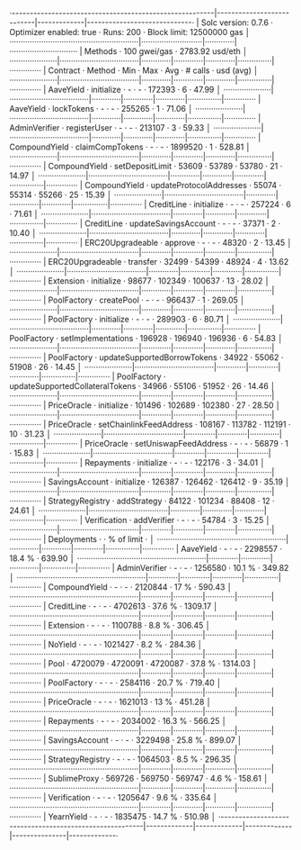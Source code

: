 ·--------------------------------------------------------|---------------------------|-------------|-----------------------------·
|                  Solc version: 0.7.6                   ·  Optimizer enabled: true  ·  Runs: 200  ·  Block limit: 12500000 gas  │
·························································|···························|·············|······························
|  Methods                                               ·              100 gwei/gas               ·       2783.92 usd/eth       │
·····················|···································|·············|·············|·············|···············|··············
|  Contract          ·  Method                           ·  Min        ·  Max        ·  Avg        ·  # calls      ·  usd (avg)  │
·····················|···································|·············|·············|·············|···············|··············
|  AaveYield         ·  initialize                       ·          -  ·          -  ·     172393  ·            6  ·      47.99  │
·····················|···································|·············|·············|·············|···············|··············
|  AaveYield         ·  lockTokens                       ·          -  ·          -  ·     255265  ·            1  ·      71.06  │
·····················|···································|·············|·············|·············|···············|··············
|  AdminVerifier     ·  registerUser                     ·          -  ·          -  ·     213107  ·            3  ·      59.33  │
·····················|···································|·············|·············|·············|···············|··············
|  CompoundYield     ·  claimCompTokens                  ·          -  ·          -  ·    1899520  ·            1  ·     528.81  │
·····················|···································|·············|·············|·············|···············|··············
|  CompoundYield     ·  setDepositLimit                  ·      53609  ·      53789  ·      53780  ·           21  ·      14.97  │
·····················|···································|·············|·············|·············|···············|··············
|  CompoundYield     ·  updateProtocolAddresses          ·      55074  ·      55314  ·      55266  ·           25  ·      15.39  │
·····················|···································|·············|·············|·············|···············|··············
|  CreditLine        ·  initialize                       ·          -  ·          -  ·     257224  ·            6  ·      71.61  │
·····················|···································|·············|·············|·············|···············|··············
|  CreditLine        ·  updateSavingsAccount             ·          -  ·          -  ·      37371  ·            2  ·      10.40  │
·····················|···································|·············|·············|·············|···············|··············
|  ERC20Upgradeable  ·  approve                          ·          -  ·          -  ·      48320  ·            2  ·      13.45  │
·····················|···································|·············|·············|·············|···············|··············
|  ERC20Upgradeable  ·  transfer                         ·      32499  ·      54399  ·      48924  ·            4  ·      13.62  │
·····················|···································|·············|·············|·············|···············|··············
|  Extension         ·  initialize                       ·      98677  ·     102349  ·     100637  ·           13  ·      28.02  │
·····················|···································|·············|·············|·············|···············|··············
|  PoolFactory       ·  createPool                       ·          -  ·          -  ·     966437  ·            1  ·     269.05  │
·····················|···································|·············|·············|·············|···············|··············
|  PoolFactory       ·  initialize                       ·          -  ·          -  ·     289903  ·            6  ·      80.71  │
·····················|···································|·············|·············|·············|···············|··············
|  PoolFactory       ·  setImplementations               ·     196928  ·     196940  ·     196936  ·            6  ·      54.83  │
·····················|···································|·············|·············|·············|···············|··············
|  PoolFactory       ·  updateSupportedBorrowTokens      ·      34922  ·      55062  ·      51908  ·           26  ·      14.45  │
·····················|···································|·············|·············|·············|···············|··············
|  PoolFactory       ·  updateSupportedCollateralTokens  ·      34966  ·      55106  ·      51952  ·           26  ·      14.46  │
·····················|···································|·············|·············|·············|···············|··············
|  PriceOracle       ·  initialize                       ·     101496  ·     102689  ·     102380  ·           27  ·      28.50  │
·····················|···································|·············|·············|·············|···············|··············
|  PriceOracle       ·  setChainlinkFeedAddress          ·     108167  ·     113782  ·     112191  ·           10  ·      31.23  │
·····················|···································|·············|·············|·············|···············|··············
|  PriceOracle       ·  setUniswapFeedAddress            ·          -  ·          -  ·      56879  ·            1  ·      15.83  │
·····················|···································|·············|·············|·············|···············|··············
|  Repayments        ·  initialize                       ·          -  ·          -  ·     122176  ·            3  ·      34.01  │
·····················|···································|·············|·············|·············|···············|··············
|  SavingsAccount    ·  initialize                       ·     126387  ·     126462  ·     126412  ·            9  ·      35.19  │
·····················|···································|·············|·············|·············|···············|··············
|  StrategyRegistry  ·  addStrategy                      ·      84122  ·     101234  ·      88408  ·           12  ·      24.61  │
·····················|···································|·············|·············|·············|···············|··············
|  Verification      ·  addVerifier                      ·          -  ·          -  ·      54784  ·            3  ·      15.25  │
·····················|···································|·············|·············|·············|···············|··············
|  Deployments                                           ·                                         ·  % of limit   ·             │
·························································|·············|·············|·············|···············|··············
|  AaveYield                                             ·          -  ·          -  ·    2298557  ·       18.4 %  ·     639.90  │
·························································|·············|·············|·············|···············|··············
|  AdminVerifier                                         ·          -  ·          -  ·    1256580  ·       10.1 %  ·     349.82  │
·························································|·············|·············|·············|···············|··············
|  CompoundYield                                         ·          -  ·          -  ·    2120844  ·         17 %  ·     590.43  │
·························································|·············|·············|·············|···············|··············
|  CreditLine                                            ·          -  ·          -  ·    4702613  ·       37.6 %  ·    1309.17  │
·························································|·············|·············|·············|···············|··············
|  Extension                                             ·          -  ·          -  ·    1100788  ·        8.8 %  ·     306.45  │
·························································|·············|·············|·············|···············|··············
|  NoYield                                               ·          -  ·          -  ·    1021427  ·        8.2 %  ·     284.36  │
·························································|·············|·············|·············|···············|··············
|  Pool                                                  ·    4720079  ·    4720091  ·    4720087  ·       37.8 %  ·    1314.03  │
·························································|·············|·············|·············|···············|··············
|  PoolFactory                                           ·          -  ·          -  ·    2584116  ·       20.7 %  ·     719.40  │
·························································|·············|·············|·············|···············|··············
|  PriceOracle                                           ·          -  ·          -  ·    1621013  ·         13 %  ·     451.28  │
·························································|·············|·············|·············|···············|··············
|  Repayments                                            ·          -  ·          -  ·    2034002  ·       16.3 %  ·     566.25  │
·························································|·············|·············|·············|···············|··············
|  SavingsAccount                                        ·          -  ·          -  ·    3229498  ·       25.8 %  ·     899.07  │
·························································|·············|·············|·············|···············|··············
|  StrategyRegistry                                      ·          -  ·          -  ·    1064503  ·        8.5 %  ·     296.35  │
·························································|·············|·············|·············|···············|··············
|  SublimeProxy                                          ·     569726  ·     569750  ·     569747  ·        4.6 %  ·     158.61  │
·························································|·············|·············|·············|···············|··············
|  Verification                                          ·          -  ·          -  ·    1205647  ·        9.6 %  ·     335.64  │
·························································|·············|·············|·············|···············|··············
|  YearnYield                                            ·          -  ·          -  ·    1835475  ·       14.7 %  ·     510.98  │
·--------------------------------------------------------|-------------|-------------|-------------|---------------|-------------·